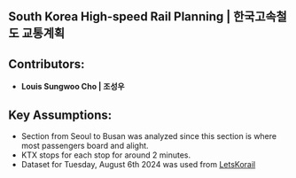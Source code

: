 ﻿## South Korea High-speed Rail Planning | 한국고속철도 교통계획

## Contributors:
- **Louis Sungwoo Cho | 조성우**


## Key Assumptions:
- Section from Seoul to Busan was analyzed since this section is where most passengers board and alight.
- KTX stops for each stop for around 2 minutes.
- Dataset for Tuesday, August 6th 2024 was used from [LetsKorail](https://www.letskorail.com/ebizbf/EbizbfForeign_pr16100.do?gubun=1)
